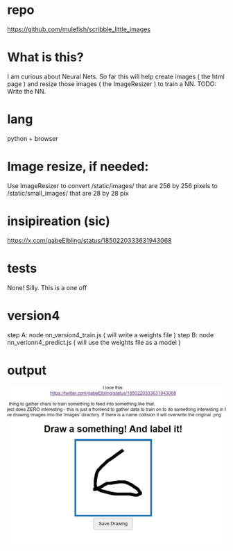 # repo
https://github.com/mulefish/scribble_little_images

# What is this? 
I am curious about Neural Nets. So far this will help create images ( the html page ) and resize those images ( the ImageResizer ) to train a NN. TODO: Write the NN.  

# lang 
python + browser

# Image resize, if needed:
Use ImageResizer to convert /static/images/ that are 256 by 256 pixels to /static/small_images/ that are 28 by 28 pix

# insipireation (sic)
https://x.com/gabeElbling/status/1850220333631943068

# tests
None! Silly. This is a one off

# version4 
step A: node nn_version4_train.js   ( will write a weights file ) 
step B: node nn_verionn4_predict.js   ( will use the weights file as a model ) 

# output
![something here](./example.jpeg)
